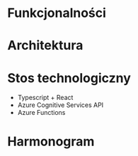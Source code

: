 # Funkcjonalności
# Architektura
# Stos technologiczny
- Typescript + React
- Azure Cognitive Services API
- Azure Functions
# Harmonogram
